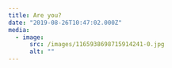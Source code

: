 ```yaml
---
title: Are you?
date: "2019-08-26T10:47:02.000Z"
media:
  - image:
      src: /images/1165938698715914241-0.jpg
      alt: ""
---
```

